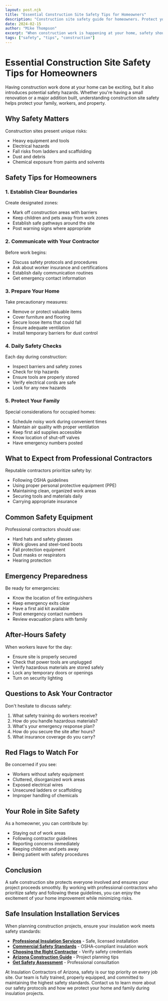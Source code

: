 ```yaml
---
layout: post.njk
title: "Essential Construction Site Safety Tips for Homeowners"
description: "Construction site safety guide for homeowners. Protect your family and workers with essential safety tips, hazard awareness, and best practices during home projects."
date: 2024-02-15
author: "Mike Thompson"
excerpt: "When construction work is happening at your home, safety should be everyone's top priority. Learn how to maintain a safe environment during your project."
tags: ["safety", "tips", "construction"]
---
```


# Essential Construction Site Safety Tips for Homeowners

Having construction work done at your home can be exciting, but it also introduces potential safety hazards. Whether you're having a small renovation or a major addition built, understanding construction site safety helps protect your family, workers, and property.

## Why Safety Matters

Construction sites present unique risks:
- Heavy equipment and tools
- Electrical hazards
- Fall risks from ladders and scaffolding
- Dust and debris
- Chemical exposure from paints and solvents

## Safety Tips for Homeowners

### 1. Establish Clear Boundaries

Create designated zones:
- Mark off construction areas with barriers
- Keep children and pets away from work zones
- Establish safe pathways around the site
- Post warning signs where appropriate

### 2. Communicate with Your Contractor

Before work begins:
- Discuss safety protocols and procedures
- Ask about worker insurance and certifications
- Establish daily communication routines
- Get emergency contact information

### 3. Prepare Your Home

Take precautionary measures:
- Remove or protect valuable items
- Cover furniture and flooring
- Secure loose items that could fall
- Ensure adequate ventilation
- Install temporary barriers for dust control

### 4. Daily Safety Checks

Each day during construction:
- Inspect barriers and safety zones
- Check for trip hazards
- Ensure tools are properly stored
- Verify electrical cords are safe
- Look for any new hazards

### 5. Protect Your Family

Special considerations for occupied homes:
- Schedule noisy work during convenient times
- Maintain air quality with proper ventilation
- Keep first aid supplies accessible
- Know location of shut-off valves
- Have emergency numbers posted

## What to Expect from Professional Contractors

Reputable contractors prioritize safety by:
- Following OSHA guidelines
- Using proper personal protective equipment (PPE)
- Maintaining clean, organized work areas
- Securing tools and materials daily
- Carrying appropriate insurance

## Common Safety Equipment

Professional contractors should use:
- Hard hats and safety glasses
- Work gloves and steel-toed boots
- Fall protection equipment
- Dust masks or respirators
- Hearing protection

## Emergency Preparedness

Be ready for emergencies:
- Know the location of fire extinguishers
- Keep emergency exits clear
- Have a first aid kit available
- Post emergency contact numbers
- Review evacuation plans with family

## After-Hours Safety

When workers leave for the day:
- Ensure site is properly secured
- Check that power tools are unplugged
- Verify hazardous materials are stored safely
- Lock any temporary doors or openings
- Turn on security lighting

## Questions to Ask Your Contractor

Don't hesitate to discuss safety:
1. What safety training do workers receive?
2. How do you handle hazardous materials?
3. What's your emergency response plan?
4. How do you secure the site after hours?
5. What insurance coverage do you carry?

## Red Flags to Watch For

Be concerned if you see:
- Workers without safety equipment
- Cluttered, disorganized work areas
- Exposed electrical wires
- Unsecured ladders or scaffolding
- Improper handling of chemicals

## Your Role in Site Safety

As a homeowner, you can contribute by:
- Staying out of work areas
- Following contractor guidelines
- Reporting concerns immediately
- Keeping children and pets away
- Being patient with safety procedures

## Conclusion

A safe construction site protects everyone involved and ensures your project proceeds smoothly. By working with professional contractors who prioritize safety and following these guidelines, you can enjoy the excitement of your home improvement while minimizing risks.

## Safe Insulation Installation Services

When planning construction projects, ensure your insulation work meets safety standards:

- **[Professional Insulation Services](/services/residential/)** - Safe, licensed installation
- **[Commercial Safety Standards](/services/commercial/)** - OSHA-compliant insulation work  
- **[Choosing the Right Contractor](/blog/2024-01-15-choosing-right-contractor/)** - Verify safety credentials
- **[Arizona Construction Guide](/blog/2025-01-09-arizona-homeowner-insulation-timeline-guide/)** - Project planning tips
- **[Get Safety Assessment](/contact/)** - Professional consultation

At Insulation Contractors of Arizona, safety is our top priority on every job site. Our team is fully trained, properly equipped, and committed to maintaining the highest safety standards. Contact us to learn more about our safety protocols and how we protect your home and family during insulation projects.